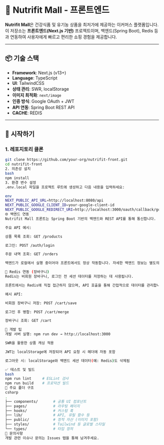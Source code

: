 # 🛒 Nutrifit Mall - 프론트엔드

**Nutrifit Mall**은 건강식품 및 유기농 상품을 최저가에 제공하는 이커머스 플랫폼입니다. 이 저장소는 **프론트엔드(Next.js 기반)** 프로젝트이며, 백엔드(Spring Boot), Redis 등과 연동하여 사용자에게 빠르고 편리한 쇼핑 경험을 제공합니다.

---

## 📦 기술 스택

- **Framework**: Next.js (v13+)
- **Language**: TypeScript
- **UI**: TailwindCSS
- **상태 관리**: SWR, localStorage
- **이미지 최적화**: `next/image`
- **인증 방식**: Google OAuth + JWT
- **API 연동**: Spring Boot REST API
- **CACHE**: REDIS

---

## 🚀 시작하기

### 1. 레포지토리 클론

```bash
git clone https://github.com/your-org/nutrifit-front.git
cd nutrifit-front
2. 의존성 설치
bash
npm install
3. 환경 변수 설정
.env.local 파일을 프로젝트 루트에 생성하고 다음 내용을 입력하세요:

env
NEXT_PUBLIC_API_URL=http://localhost:8080/api
NEXT_PUBLIC_GOOGLE_CLIENT_ID=your-google-client-id
NEXT_PUBLIC_GOOGLE_REDIRECT_URI=http://localhost:3000/oauth/callback/google
🌐 백엔드 연동
Nutrifit Mall 프론트는 Spring Boot 기반의 백엔드와 REST API를 통해 통신합니다.

주요 API 예시:

상품 목록 조회: GET /products

로그인: POST /auth/login

주문 내역 조회: GET /orders

백엔드가 로컬에서 실행 중이어야 프론트에서도 정상 작동합니다. 자세한 백엔드 정보는 별도의 백엔드 레포를 참고해주세요.

🧠 Redis 연동 (장바구니)
Redis는 비회원 장바구니, 로그인 전 세션 데이터를 저장하는 데 사용됩니다.

프론트에서는 Redis에 직접 접근하지 않으며, API 호출을 통해 간접적으로 데이터를 관리합니다.

예시 API:

비회원 장바구니 저장: POST /cart/save

로그인 후 병합: POST /cart/merge

장바구니 조회: GET /cart

🧠 개발 팁
개발 서버 실행: npm run dev → http://localhost:3000

SWR을 활용한 상품 캐싱 적용

JWT는 localStorage에 저장되어 API 요청 시 헤더에 자동 포함

로그아웃 시: localStorage와 백엔드 세션 데이터(예: Redis)도 삭제됨

✅ 테스트 및 빌드
bash
npm run lint     # ESLint 검사
npm run build    # 프로덕션 빌드
📁 주요 폴더 구조
csharp
.
├── components/       # 공통 UI 컴포넌트
├── pages/            # 라우팅 페이지
├── hooks/            # 커스텀 훅
├── lib/              # API, 유틸 함수 등
├── public/           # 정적 자산 (이미지 포함)
├── styles/           # Tailwind 등 글로벌 스타일
└── types/            # 타입 정의
🙋 문의사항
개발 관련 이슈나 문의는 Issues 탭을 통해 남겨주세요.
```
